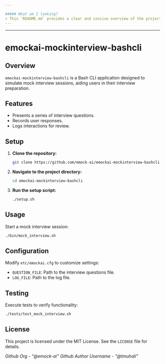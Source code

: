 ```yaml
---

##### What am I looking?
> This `README.md` provides a clear and concise overview of the project, including setup instructions, usage guidelines, configuration options, testing procedures, and licensing information. 
---
```

---
# emockai-mockinterview-bashcli

## Overview

`emockai-mockinterview-bashcli` is a Bash CLI application designed to simulate mock interview sessions, aiding users in their interview preparation.

## Features

- Presents a series of interview questions.
- Records user responses.
- Logs interactions for review.

## Setup

1. **Clone the repository:**

   ```bash
   git clone https://github.com/emock-ai/emockai-mockinterview-bashcli.git
   ```

2. **Navigate to the project directory:**

   ```bash
   cd emockai-mockinterview-bashcli
   ```

3. **Run the setup script:**

   ```bash
   ./setup.sh
   ```

## Usage

Start a mock interview session:

```bash
./bin/mock_interview.sh
```

## Configuration

Modify `etc/emockai.cfg` to customize settings:

- `QUESTION_FILE`: Path to the interview questions file.
- `LOG_FILE`: Path to the log file.

## Testing

Execute tests to verify functionality:

```bash
./tests/test_mock_interview.sh
```

## License

This project is licensed under the MIT License. See the `LICENSE` file for details.

*Github Org  - "@emock-ai"*
*Github Author Username - "@tmuhali"*
